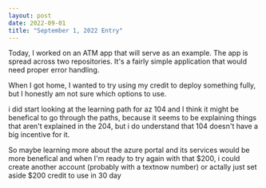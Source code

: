 ```yaml
---
layout: post
date: 2022-09-01
title: "September 1, 2022 Entry"
---
```


Today, I worked on an ATM app that will serve as an example. The app is spread across two repositories. It's a fairly simple application that would need proper error handling.

When I got home, I wanted to try using my credit to deploy something fully, but I honestly am not sure which options to use.

i did start looking at the learning path for az 104 and I think it might be benefical to go through the paths, because it seems to be explaining things that aren't explained in the 204, but i do understand that 104 doesn't have a big incentive for it.

So maybe learning more about the azure portal and its services would be more benefical and when I'm ready to try again with that $200, i could create another account (probably with a textnow number) or actally just set aside $200 credit to use in 30 day
